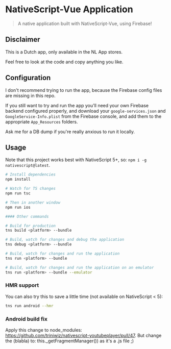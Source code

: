 # NativeScript-Vue Application

> A native application built with NativeScript-Vue, using Firebase!

## Disclaimer
This is a Dutch app, only available in the NL App stores.

Feel free to look at the code and copy anything you like.

## Configuration
I don't recommend trying to run the app, because the Firebase config files are missing in this repo.

If you still want to try and run the app you'll need your own Firebase backend configured properly,
and download your `google-services.json` and `GoogleService-Info.plist` from the Firebase console,
and add them to the appropriate `App_Resources` folders.

Ask me for a DB dump if you're really anxious to run it locally.

## Usage

Note that this project works best with NativeScript 5+, so: `npm i -g nativescript@latest`.

``` bash
# Install dependencies
npm install

# Watch for TS changes
npm run tsc

# Then in another window
npm run ios

#### Other commands

# Build for production
tns build <platform> --bundle

# Build, watch for changes and debug the application
tns debug <platform> --bundle

# Build, watch for changes and run the application
tns run <platform> --bundle

# Build, watch for changes and run the application on an emulator
tns run <platform> --bundle --emulator
```

### HMR support
You can also try this to save a little time (not available on NativeScript < 5):

```bash
tns run android --hmr
```

### Android build fix
Apply this change to node_modules: https://github.com/triniwiz/nativescript-youtubeplayer/pull/47.
But change the (<any>blabla) to: this._getFragmentManager()) as it's a .js file ;)